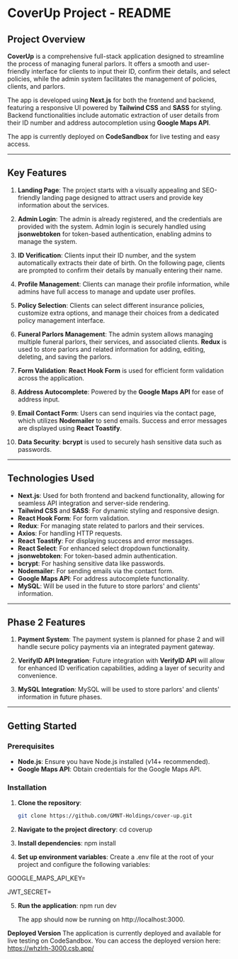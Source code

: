 # CoverUp Project - README

## Project Overview

**CoverUp** is a comprehensive full-stack application designed to streamline the process of managing funeral parlors. It offers a smooth and user-friendly interface for clients to input their ID, confirm their details, and select policies, while the admin system facilitates the management of policies, clients, and parlors.

The app is developed using **Next.js** for both the frontend and backend, featuring a responsive UI powered by **Tailwind CSS** and **SASS** for styling. Backend functionalities include automatic extraction of user details from their ID number and address autocompletion using **Google Maps API**.

The app is currently deployed on **CodeSandbox** for live testing and easy access.

---

## Key Features

1. **Landing Page**: The project starts with a visually appealing and SEO-friendly landing page designed to attract users and provide key information about the services.

2. **Admin Login**: The admin is already registered, and the credentials are provided with the system. Admin login is securely handled using **jsonwebtoken** for token-based authentication, enabling admins to manage the system.

3. **ID Verification**: Clients input their ID number, and the system automatically extracts their date of birth. On the following page, clients are prompted to confirm their details by manually entering their name.

4. **Profile Management**: Clients can manage their profile information, while admins have full access to manage and update user profiles.

5. **Policy Selection**: Clients can select different insurance policies, customize extra options, and manage their choices from a dedicated policy management interface.

6. **Funeral Parlors Management**: The admin system allows managing multiple funeral parlors, their services, and associated clients. **Redux** is used to store parlors and related information for adding, editing, deleting, and saving the parlors.

7. **Form Validation**: **React Hook Form** is used for efficient form validation across the application.

8. **Address Autocomplete**: Powered by the **Google Maps API** for ease of address input.

9. **Email Contact Form**: Users can send inquiries via the contact page, which utilizes **Nodemailer** to send emails. Success and error messages are displayed using **React Toastify**.

10. **Data Security**: **bcrypt** is used to securely hash sensitive data such as passwords.

---

## Technologies Used

- **Next.js**: Used for both frontend and backend functionality, allowing for seamless API integration and server-side rendering.
- **Tailwind CSS** and **SASS**: For dynamic styling and responsive design.
- **React Hook Form**: For form validation.
- **Redux**: For managing state related to parlors and their services.
- **Axios**: For handling HTTP requests.
- **React Toastify**: For displaying success and error messages.
- **React Select**: For enhanced select dropdown functionality.
- **jsonwebtoken**: For token-based admin authentication.
- **bcrypt**: For hashing sensitive data like passwords.
- **Nodemailer**: For sending emails via the contact form.
- **Google Maps API**: For address autocomplete functionality.
- **MySQL**: Will be used in the future to store parlors' and clients' information.

---

## Phase 2 Features

1. **Payment System**: The payment system is planned for phase 2 and will handle secure policy payments via an integrated payment gateway.

2. **VerifyID API Integration**: Future integration with **VerifyID API** will allow for enhanced ID verification capabilities, adding a layer of security and convenience.

3. **MySQL Integration**: MySQL will be used to store parlors' and clients' information in future phases.

---

## Getting Started

### Prerequisites

- **Node.js**: Ensure you have Node.js installed (v14+ recommended).
- **Google Maps API**: Obtain credentials for the Google Maps API.

### Installation

1. **Clone the repository**:

   ```bash
   git clone https://github.com/GMNT-Holdings/cover-up.git

   ```

2. **Navigate to the project directory**:
   cd coverup

3. **Install dependencies**:
   npm install

4. **Set up environment variables**:
   Create a .env file at the root of your project and configure the following variables:

GOOGLE_MAPS_API_KEY=<your-google-maps-api-key>

JWT_SECRET=<your-secret-key-for-jwt>

5. **Run the application**:
   npm run dev

   The app should now be running on http://localhost:3000.

**Deployed Version**
The application is currently deployed and available for live testing on CodeSandbox. You can access the deployed version here: https://whzlrh-3000.csb.app/
